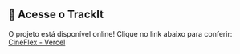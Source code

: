## 🚀 Acesse o TrackIt  
O projeto está disponível online! Clique no link abaixo para conferir:  
[CineFlex - Vercel](https://track-it-gilt-ten.vercel.app/)  
